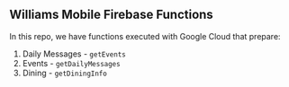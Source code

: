 ## Williams Mobile Firebase Functions

In this repo, we have functions executed with Google Cloud that prepare:

1. Daily Messages - `getEvents`
2. Events - `getDailyMessages`
3. Dining - `getDiningInfo`
